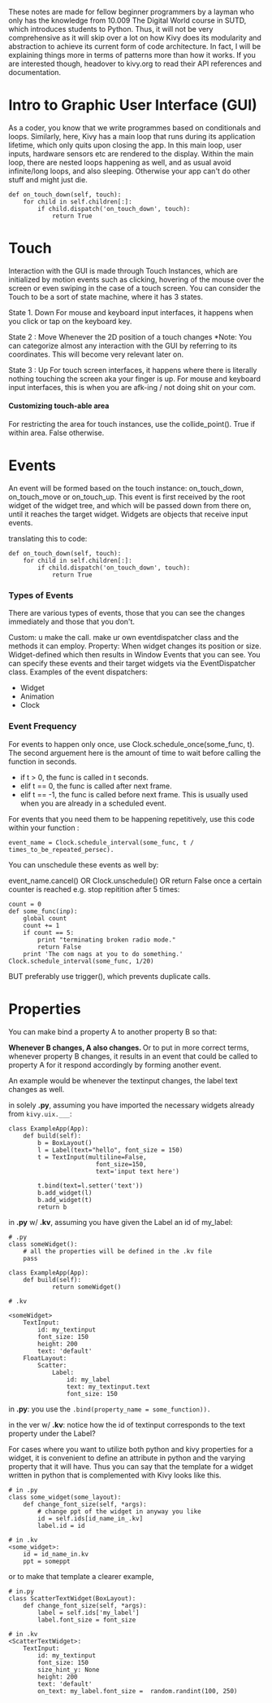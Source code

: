 These notes are made for fellow beginner programmers by a layman who only has the knowledge from 10.009 The Digital World course in SUTD, which introduces students to Python. Thus, it will not be very comprehensive as it will skip over a lot on how Kivy does its modularity and abstraction to achieve its current form of code architecture.  In fact, I will be explaining things more in terms of patterns more than how it works. If you are interested though, headover to kivy.org to read their API references and documentation. 

# Intro to Graphic User Interface (GUI)

As a coder, you know that we write programmes based on conditionals and loops. Similarly, here, Kivy has a main loop that runs during its application lifetime, which only quits upon closing the app. In this main loop, user inputs, hardware sensors etc are rendered to the display. Within the main loop, there are nested loops happening as well, and as usual avoid infinite/long loops, and also sleeping. Otherwise your app can't do other stuff and might just die.
```
def on_touch_down(self, touch):
    for child in self.children[:]:
        if child.dispatch('on_touch_down', touch):
            return True
```
# Touch

Interaction with the GUI is made through Touch Instances, which are initialized by motion events such as clicking, hovering of the mouse over the screen or even swiping in the case of a touch screen. You can consider the Touch to be a sort of state machine, where it has 3 states.

State 1. Down For mouse and keyboard input interfaces, it happens when you click or tap on the keyboard key.

State 2 : Move Whenever the 2D position of a touch changes *Note: You can categorize almost any interaction with the GUI by referring to its coordinates. This will become very relevant later on.

State 3 : Up For touch screen interfaces, it happens where there is literally nothing touching the screen aka your finger is up. For mouse and keyboard input interfaces, this is when you are afk-ing / not doing shit on your com.

#### Customizing touch-able area
For restricting the area for touch instances, use the collide_point(). True if within area. False otherwise.

# Events

An event will be formed based on the touch instance: on_touch_down, on_touch_move or on_touch_up. This event is first received by the root widget of the widget tree, and which will be passed down from there on, until it reaches the target widget. Widgets are objects that receive input events.

translating this to code:
```
def on_touch_down(self, touch):
    for child in self.children[:]:
        if child.dispatch('on_touch_down', touch):
            return True
```

### Types of Events

There are various types of events, those that you can see the changes immediately and those that you don't.

Custom: u make the call. make ur own eventdispatcher class and the methods it can employ.
Property: When widget changes its position or size.
Widget-defined which then results in Window Events that you can see.
You can specify these events and their target widgets via the EventDispatcher class. Examples of the event dispatchers:

- Widget
- Animation
- Clock

### Event Frequency
For events to happen only once, use Clock.schedule_once(some_func, t). The second arguement here is the amount of time to wait before calling the function in seconds.

- if t > 0, the func is called in t seconds.
- elif t == 0, the func is called after next frame.
- elif t == -1, the func is called before next frame. This is usually used when you are already in a scheduled event.

For events that you need them to be happening repetitively, use this code within your function : 
```
event_name = Clock.schedule_interval(some_func, t / times_to_be_repeated_persec).
```
You can unschedule these events as well by:

event_name.cancel() OR
Clock.unschedule() OR
return False once a certain counter is reached e.g. stop repitition after 5 times:
        
```
count = 0
def some_func(inp):
	global count
	count += 1
	if count == 5:
		print "terminating broken radio mode."
		return False
	print 'The com nags at you to do something.'
Clock.schedule_interval(some_func, 1/20)
```
BUT preferably use trigger(), which prevents duplicate calls.

# Properties 
You can make bind a property A to another property B so that:

<b> Whenever B changes, A also changes. </b>
Or to put in more correct terms, whenever property B changes, it results in an event that could be called to property A for it respond accordingly by forming another event.

An example would be whenever the textinput changes, the label text changes as well.

in solely <b>.py</b>, assuming you have imported the necessary widgets already from ```kivy.uix.___```:
```
class ExampleApp(App):
	def build(self):
		b = BoxLayout()
		l = Label(text="hello", font_size = 150)
		t = TextInput(multiline=False,
						font_size=150,
						text='input text here')

		t.bind(text=l.setter('text'))
		b.add_widget(l)
		b.add_widget(t)
		return b
```


in <b>.py</b> w/ <b>.kv</b>, assuming you have given the Label an id of my_label:
```
# .py
class someWidget():
	# all the properties will be defined in the .kv file
	pass
	
class ExampleApp(App):
	def build(self):
        	return someWidget()

# .kv

<someWidget>
	TextInput:
		id: my_textinput
		font_size: 150
		height: 200
		text: 'default'
	FloatLayout:
		Scatter:
			Label:
				id: my_label
				text: my_textinput.text
				font_size: 150
```

in <b>.py</b>: you use the ```.bind(property_name = some_function)).```

in the ver w/ <b>.kv</b>: notice how the id of textinput corresponds to the text property under the Label? 


For cases where you want to utilize both python and kivy properties for a widget, it is convenient to define an attribute in python and the varying property that it will have.
Thus you can say that the template for a widget written in python that is complemented with Kivy looks like this.
```
# in .py
class some_widget(some_layout):
	def change_font_size(self, *args):
		# change ppt of the widget in anyway you like
		id = self.ids[id_name_in_.kv]
		label.id = id
					
# in .kv
<some_widget>:
	id = id_name_in.kv
	ppt = someppt
```
or to make that template a clearer example,
```
# in.py
class ScatterTextWidget(BoxLayout):
	def change_font_size(self, *args):
		label = self.ids['my_label']
		label.font_size = font_size

# in .kv
<ScatterTextWidget>:
	TextInput:
		id: my_textinput
		font_size: 150
		size_hint_y: None
		height: 200
		text: 'default'
		on_text: my_label.font_size =  random.randint(100, 250)
				
```


